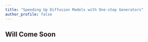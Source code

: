 ```yaml
---
title: "Speeding Up Diffusion Models with One-step Generators"
author_profile: false
---
```


## Will Come Soon